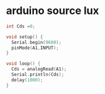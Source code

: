 # arduino source lux
```C
int Cds =0;

void setup() {
  Serial.begin(9600);
  pinMode(A1,INPUT);
}

void loop() {
  Cds = analogRead(A1);
  Serial.println(Cds);
  delay(1000);
}
```
